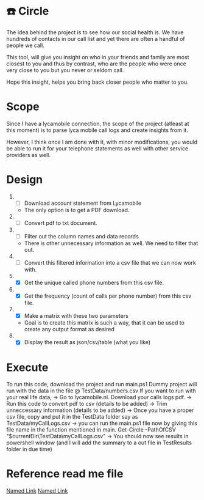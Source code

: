 # :phone: Circle 

The idea behind the project is to see how our social health is. We have hundreds of contacts in our call list and yet there are often a handful of people we call.

This tool, will give you insight on who in your friends and family are most closest to you and thus by contrast, who are the people who were once very close to you but you never or seldom call.

Hope this insight, helps you bring back closer people who matter to you.

# Scope
Since I have a lycamobile connection, the scope of the project (atleast at this moment) is to parse lyca mobile call logs and create insights from it.

However, I think once I am done with it, with minor modifications, you would be able to run it for your telephone statements as well with other service providers as well.

# Design
1. - [ ] Download account statement from Lycamobile 
    * The only option is to get a PDF download.
2. - [ ] Convert pdf to txt document.
3. - [ ] Filter out the column names and data records 
    * There is other unnecessary information as well. We need to filter that out.
4. - [ ] Convert this filtered information into a csv file that we can now work with.
5. - [x] Get the unique called phone numbers from this csv file.
6. - [x] Get the frequency (count of calls per phone number) from this csv file.
7. - [x] Make a matrix with these two parameters 
    * Goal is to create this matrix is such a way, that it can be used to create any output format as desired
8. - [x] Display the result as json/csv/table (what you like)

# Execute 
To run this code, download the project and run main.ps1
Dummy project will run with the data in the file @ TestData/numbers.csv
If you want to run with your real life data, 
-> Go to lycamobile.nl. Download your calls logs pdf. 
-> Run this code to convert pdf to csv (details to be added)
-> Trim unneccessary information (details to be added)
-> Once you have a proper csv file, copy and put it in the TestData folder say as TestData/myCallLogs.csv
-> you can run the main.ps1 file now by giving this file name in the function mentioned in main.
    Get-Circle -PathOfCSV "$currentDir\TestData\myCallLogs.csv"
-> You should now see results in powershell window (and I will add the summary to a out file in TestResults folder in due time)

# Reference read me file
[Named Link](https://github.com/tchapi/markdown-cheatsheet/blob/master/README.md "Readme markdown-cheatsheet")
[Named Link](https://www.webfx.com/tools/emoji-cheat-sheet/ "emoji-cheat-sheet")



